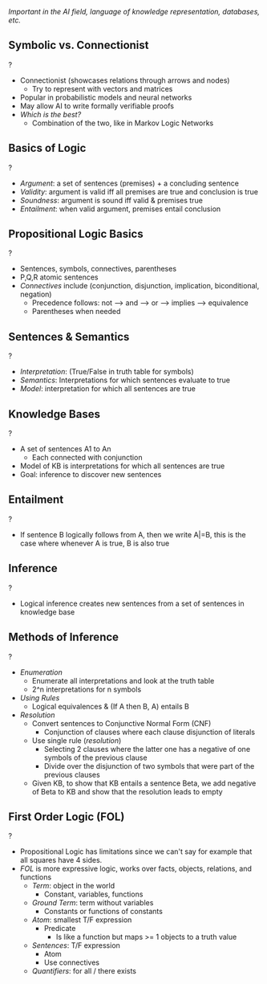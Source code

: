 *Important in the AI field, language of knowledge representation, databases, etc.*

## Symbolic vs. Connectionist 
?
- Connectionist (showcases relations through arrows and nodes)
	- Try to represent with vectors and matrices
- Popular in probabilistic models and neural networks
- May allow AI to write formally verifiable proofs
- *Which is the best?*
	- Combination of the two, like in Markov Logic Networks

## Basics of Logic
?
- *Argument*: a set of sentences (premises) + a concluding sentence
- *Validity*: argument is valid iff all premises are true and conclusion is true
- *Soundness*: argument is sound iff valid & premises true
- *Entailment*: when valid argument, premises entail conclusion
<!--SR:!2025-09-29,4,270-->

## Propositional Logic Basics
?
- Sentences, symbols, connectives, parentheses
- P,Q,R atomic sentences
- *Connectives* include (conjunction, disjunction, implication, biconditional, negation)
	- Precedence follows: not --> and --> or --> implies --> equivalence
	- Parentheses when needed

## Sentences & Semantics
?
- *Interpretation*: (True/False in truth table for symbols)
- *Semantics*: Interpretations for which sentences evaluate to true
- *Model*: interpretation for which all sentences are true

## Knowledge Bases
?
- A set of sentences A1 to An
	- Each connected with conjunction
- Model of KB is interpretations for which all sentences are true
- Goal: inference to discover new sentences

## Entailment
?
- If sentence B logically follows from A, then we write A|=B, this is the case where whenever A is true, B is also true

## Inference
?
- Logical inference creates new sentences from a set of sentences in knowledge base
<!--SR:!2025-09-29,4,270-->

## Methods of Inference
?
- *Enumeration*
	- Enumerate all interpretations and look at the truth table
	- 2^n interpretations for n symbols
- *Using Rules*
	- Logical equivalences & (If A then B, A) entails B
- *Resolution*
	- Convert sentences to Conjunctive Normal Form (CNF)
		- Conjunction of clauses where each clause disjunction of literals
	- Use single rule (*resolution*)
		- Selecting 2 clauses where the latter one has a negative of one symbols of the previous clause
		- Divide over the disjunction of two symbols that were part of the previous clauses
	- Given KB, to show that KB entails a sentence Beta, we add negative of Beta to KB and show that the resolution leads to empty

## First Order Logic (FOL)
?
- Propositional Logic has limitations since we can't say for example that all squares have 4 sides.
- *FOL* is more expressive logic, works over facts, objects, relations, and functions
	- *Term*: object in the world
		- Constant, variables, functions
	- *Ground Term*: term without variables
		- Constants or functions of constants
	- *Atom*: smallest T/F expression
		- Predicate
			- Is like a function but maps >= 1 objects to a truth value
	- *Sentences*: T/F expression
		- Atom
		- Use connectives
	- *Quantifiers*: for all / there exists